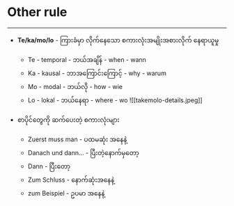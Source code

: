 # Other rule
---

- **Te/ka/mo/lo** - ကြားခံမှာ လိုက်နေသော စကားလုံးအမျိုးအစားလိုက် နေရာယူမှု
	- Te - temporal - ဘယ်အချိန် - when - wann
	- Ka - kausal - ဘာအကြောင်းကြောင့် - why - warum
	- Mo - modal - ဘယ်လို - how - wie
	- Lo - lokal - ဘယ်နေရာ - where - wo
	![[takemolo-details.jpeg]]

- စာပိုင်တွေကို ဆက်ပေးတဲ့ စကားလုံးများ
	- Zuerst muss man - ပထမဆုံး အနေနဲ့
	- Danach und dann...  - ပြီးတဲ့နောက်မှတော့
	- Dann - ပြီးတော့
	- Zum Schluss  - နောက်ဆုံးအနေနဲ့
	- zum Beispiel - ဥပမာ အနေနဲ့
